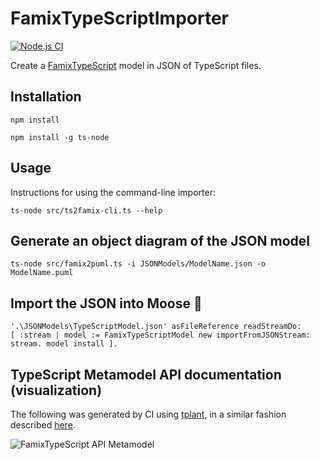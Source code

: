 # FamixTypeScriptImporter

[![Node.js CI](https://github.com/fuhrmanator/FamixTypeScriptImporter/actions/workflows/node.js.yml/badge.svg)](https://github.com/fuhrmanator/FamixTypeScriptImporter/actions/workflows/node.js.yml)

Create a [FamixTypeScript](https://github.com/fuhrmanator/FamixTypeScript) model in JSON of TypeScript files.

## Installation

```
npm install
```

```
npm install -g ts-node
```

## Usage

Instructions for using the command-line importer:

```
ts-node src/ts2famix-cli.ts --help
```

## Generate an object diagram of the JSON model

```
ts-node src/famix2puml.ts -i JSONModels/ModelName.json -o ModelName.puml
```

## Import the JSON into Moose 🫎

```st
'.\JSONModels\TypeScriptModel.json' asFileReference readStreamDo:
[ :stream | model := FamixTypeScriptModel new importFromJSONStream: stream. model install ].
```

## TypeScript Metamodel API documentation (visualization)

The following was generated by CI using [tplant](https://github.com/bafolts/tplant), in a similar fashion described [here](https://modularmoose.org/2021/07/19/automatic-metamodel-documentation-generation.html).

![FamixTypeScript API Metamodel](https://raw.githubusercontent.com/fuhrmanator/FamixTypeScriptImporter/v1/doc/famix-typescript-model.svg)
